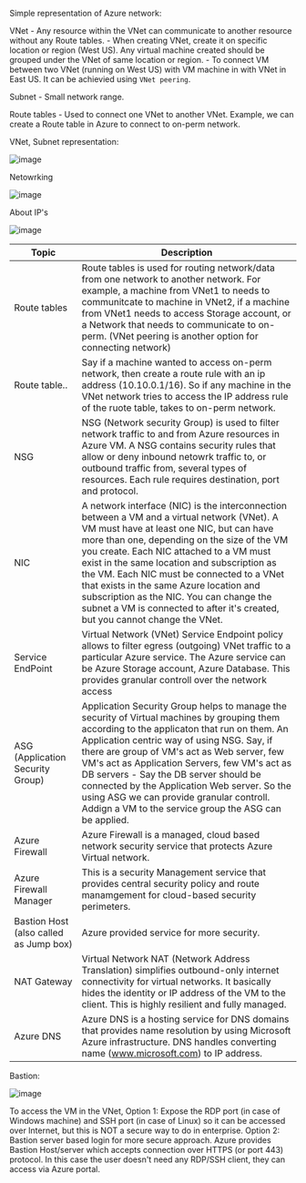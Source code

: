 
Simple representation of Azure network:

VNet - Any resource within the VNet can communicate to another resource without any Route tables.
     - When creating VNet, create it on specific location or region (West US). Any virtual machine created should be grouped under the VNet of same location or region.
     - To connect VM between two VNet (running on West US) with VM machine in with VNet in East US. It can be achievied using `VNet peering`.

Subnet - Small network range.

Route tables - Used to connect one VNet to another VNet. Example, we can create a Route table in Azure to connect to on-perm network.

VNet, Subnet representation:

![image](https://user-images.githubusercontent.com/6425536/143666662-44f0eaa5-a9c1-4e02-bec7-3eab0a4a6ef1.png)


Netowrking

![image](https://user-images.githubusercontent.com/6425536/143671160-cef78c58-9d3a-42c5-a9b6-7940e60096a8.png)

About IP's

![image](https://user-images.githubusercontent.com/6425536/143671467-95a02c83-5979-4815-ae8d-5ff2bea2443a.png)


| Topic | Description |
| ------ | ------- | 
| Route tables | Route tables is used for routing network/data from one network to another network. For example, a machine from VNet1 to needs to communitcate to machine in VNet2, if a machine from VNet1 needs to access Storage account, or a Network that needs to communicate to on-perm. (VNet peering is another option for connecting network)|
| Route table.. | Say if a machine wanted to access on-perm network, then create a route rule with an ip address (10.10.0.1/16). So if any machine in the VNet network tries to access the IP address rule of the ruote table, takes to on-perm network. | 
| NSG | NSG (Network security Group) is used to filter network traffic to and from Azure resources in Azure VM. A NSG contains security rules that allow or deny inbound netowrk traffic to, or outbound traffic from, several types of resources. Each rule requires destination, port and protocol. | 
| NIC | A network interface (NIC) is the interconnection between a VM and a virtual network (VNet). A VM must have at least one NIC, but can have more than one, depending on the size of the VM you create. Each NIC attached to a VM must exist in the same location and subscription as the VM. Each NIC must be connected to a VNet that exists in the same Azure location and subscription as the NIC. You can change the subnet a VM is connected to after it's created, but you cannot change the VNet.|
| Service EndPoint | Virtual Network (VNet) Service Endpoint policy allows to filter egress (outgoing) VNet traffic to a particular Azure service. The Azure service can be Azure Storage account, Azure Database. This provides granular controll over the network access |
| ASG (Application Security Group) | Application Security Group helps to manage the security of Virtual machines by grouping them according to the applicaton that run on them. An Application centric way of using NSG. Say, if there are group of VM's act as Web server, few VM's act as Application Servers, few VM's act as DB servers - Say the DB server should be connected by the Application Web server. So the using ASG we can provide granular controll. Addign a VM to the service group the ASG can be applied.|
| Azure Firewall| Azure Firewall is a managed, cloud based network security service that protects Azure Virtual network.|
| Azure Firewall Manager | This is a security Management service that provides central security policy and route manamgement for cloud-based security perimeters. |
| Bastion Host (also called as Jump box) | Azure provided service for more security. |
| NAT Gateway | Virtual Network NAT (Network Address Translation) simplifies outbound-only internet connectivity for virtual networks. It basically hides the identity or IP address of the VM to the client. This is highly resilient and fully managed. |
| Azure DNS | Azure DNS is a hosting service for DNS domains that provides name resolution by using Microsoft Azure infrastructure. DNS handles converting name (www.microsoft.com) to IP address. |


Bastion:

![image](https://user-images.githubusercontent.com/6425536/143797522-18bf629e-5517-4523-b24d-07cd1424c8ae.png)

To access the VM in the VNet,
   Option 1: Expose the RDP port (in case of Windows machine) and SSH port (in case of Linux) so it can be accessed over Internet, but this is NOT a secure way to do in enterprise.
   Option 2: Bastion server based login for more secure approach. Azure provides Bastion Host/server which accepts connection over HTTPS (or port 443) protocol. In this case the user doesn't need any RDP/SSH client, they can access via Azure portal.
   
 

